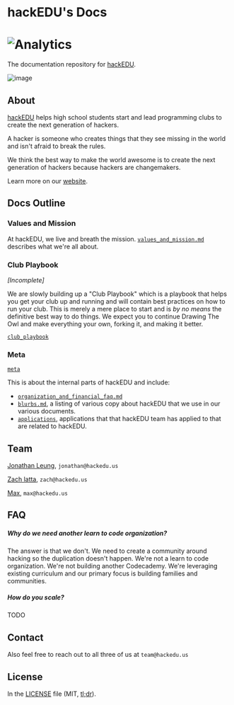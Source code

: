 # hackEDU's Docs
# ![Analytics](https://ga-beacon.appspot.com/UA-47724303-2/docs/readme?pixel)

The documentation repository for [hackEDU](http://hackedu.us).

![image](http://f.cl.ly/items/433h2N2d2Y3d0W1a3T27/Image%202015-02-06%20at%2012.21.45%20PM.png)

## About

[hackEDU](http://hackedu.us) helps high school students start and lead
programming clubs to create the next generation of hackers. 

A hacker is someone who creates things that they see missing in the world and
isn't afraid to break the rules.

We think the best way to make the world awesome is to create the next
generation of hackers because hackers are changemakers.

Learn more on our [website](http://hackedu.us).

## Docs Outline

### Values and Mission

At hackEDU, we live and breath the mission.
[`values_and_mission.md`](values_and_mission.md) describes what we're all
about.

### Club Playbook

*[Incomplete]*

We are slowly building up a "Club Playbook" which is a playbook that helps you
get your club up and running and will contain best practices on how to run your
club. This is merely a mere place to start and is *by no means* the definitive
best way to do things. We expect you to continue Drawing The Owl and make
everything your own, forking it, and making it better.

[`club_playbook`](club_playbook)

### Meta

[`meta`](meta)

This is about the internal parts of hackEDU and include:

- [`organization_and_financial_faq.md`](meta/organization_and_financial_faq.md)
- [`blurbs.md`](meta/blurbs.md), a listing of various copy about hackEDU that
  we use in our various documents.
- [`applications`](meta/applications), applications that that hackEDU team has
  applied to that are related to hackEDU.

## Team

[Jonathan Leung](http://jonl.org), `jonathan@hackedu.us`

[Zach latta](http://zachlatta.com), `zach@hackedu.us`

[Max](https://github.com/MaxWofford), `max@hackedu.us`

## FAQ

##### Why do we need another learn to code organization?

The answer is that we don't. We need to create a community around hacking so
the duplication doesn't happen. We're not a learn to code organization. We're
not building another Codecademy. We're leveraging existing curriculum and our
primary focus is building families and communities.

##### How do you scale?

TODO



## Contact

Also feel free to reach out to all three of us at `team@hackedu.us`

## License

In the [LICENSE](LICENSE) file (MIT,
[tl;dr](https://tldrlegal.com/license/mit-license)).
